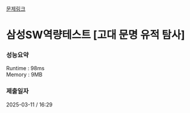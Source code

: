 [문제링크](https://www.codetree.ai/ko/frequent-problems/problems/ancient-ruin-exploration/description?open=true&introductionSetId=&bookmarkId=) <br/>
# 삼성SW역량테스트 [고대 문명 유적 탐사]   
### 성능요약
Runtime : 98ms   
Memory : 9MB
### 제출일자
2025-03-11 / 16:29
